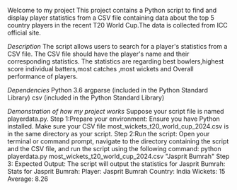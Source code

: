 Welcome to my project
This project contains a Python script to find and display player statistics from a CSV file containing data about the top 5 country players in the recent T20 World Cup.The data is collected from ICC official site.

*Description*
The script allows users to search for a player's statistics from a CSV file. The CSV file should have the player's name and their corresponding statistics. The statistics are regarding best bowlers,highest score individual batters,most catches ,most wickets and Overall performance of players.

*Dependencies*
Python 3.6
argparse (included in the Python Standard Library)
csv (included in the Python Standard Library)

*Demonstration of how my project works*
Suppose your script file is named playerdata.py.
Step 1:Prepare your environment:
Ensure you have Python installed.
Make sure your CSV file most_wickets_t20_world_cup_2024.csv is in the same directory as your script.
Step 2:Run the script:
Open your terminal or command prompt, navigate to the directory containing the script and the CSV file, and run the script using the following command:
python playerdata.py most_wickets_t20_world_cup_2024.csv "Jasprit Bumrah"
Step 3:
Expected Output:
The script will output the statistics for Jasprit Bumrah:
Stats for Jasprit Bumrah:
Player: Jasprit Bumrah
Country: India
Wickets: 15
Average: 8.26


